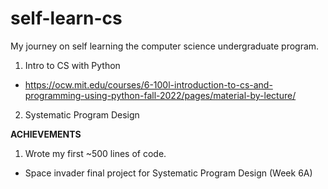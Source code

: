 # self-learn-cs
My journey on self learning the computer science undergraduate program.
1. Intro to CS with Python
- https://ocw.mit.edu/courses/6-100l-introduction-to-cs-and-programming-using-python-fall-2022/pages/material-by-lecture/

2. Systematic Program Design



**ACHIEVEMENTS**
1. Wrote my first ~500 lines of code.
- Space invader final project for Systematic Program Design (Week 6A)
